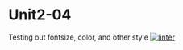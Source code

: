 # Unit2-04
Testing out fontsize, color, and other style
[![linter](https://github.com/Emily-Jette/Unit2-04/workflows/linter/badge.svg)](https://github.com/marketplace/actions/super-linter)
 
